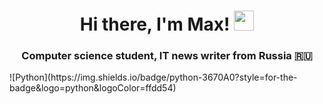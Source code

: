 <h1 align="center">Hi there, I'm Max!
<img src="https://github.com/blackcater/blackcater/raw/main/images/Hi.gif" height="32"/></h1>
<h3 align="center">Computer science student, IT news writer from Russia 🇷🇺</h3>
![Python](https://img.shields.io/badge/python-3670A0?style=for-the-badge&logo=python&logoColor=ffdd54)

